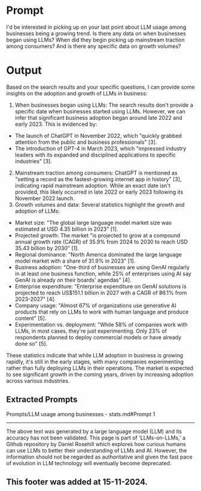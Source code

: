 # Prompt

I'd be interested in picking up on your last point about LLM usage among businesses being a growing trend. Is there any data on when businesses began using LLMs? When did they begin picking up mainstream traction among consumers? And is there any specific data on growth volumes?

# Output

Based on the search results and your specific questions, I can provide some insights on the adoption and growth of LLMs in business:

1. When businesses began using LLMs:
   The search results don't provide a specific date when businesses started using LLMs. However, we can infer that significant business adoption began around late 2022 and early 2023. This is evidenced by:

- The launch of ChatGPT in November 2022, which "quickly grabbed attention from the public and business professionals" \[3].
- The introduction of GPT-4 in March 2023, which "impressed industry leaders with its expanded and disciplined applications to specific industries" \[3].

2. Mainstream traction among consumers:
   ChatGPT is mentioned as "setting a record as the fastest-growing internet app in history" \[3], indicating rapid mainstream adoption. While an exact date isn't provided, this likely occurred in late 2022 or early 2023 following its November 2022 launch.
3. Growth volumes and data:
   Several statistics highlight the growth and adoption of LLMs:

- Market size: "The global large language model market size was estimated at USD 4.35 billion in 2023" \[1].
- Projected growth: The market "is projected to grow at a compound annual growth rate (CAGR) of 35.9% from 2024 to 2030 to reach USD 35.43 billion by 2030" \[1].
- Regional dominance: "North America dominated the large language model market with a share of 31.9% in 2023" \[1].
- Business adoption: "One-third of businesses are using GenAI regularly in at least one business function, while 25% of enterprises using AI say GenAI is already on their boards' agendas" \[4].
- Enterprise expenditure: "Enterprise expenditure on GenAI solutions is projected to reach US$151.1 billion in 2027 with a CAGR of 86.1% from 2023-2027" \[4].
- Company usage: "Almost 67% of organizations use generative AI products that rely on LLMs to work with human language and produce content" \[5].
- Experimentation vs. deployment: "While 58% of companies work with LLMs, in most cases, they're just experimenting. Only 23% of respondents planned to deploy commercial models or have already done so" \[5].

These statistics indicate that while LLM adoption in business is growing rapidly, it's still in the early stages, with many companies experimenting rather than fully deploying LLMs in their operations. The market is expected to see significant growth in the coming years, driven by increasing adoption across various industries.

## Extracted Prompts

Prompts/LLM usage among businesses - stats.md#Prompt 1

---

The above text was generated by a large language model (LLM) and its accuracy has not been validated. This page is part of 'LLMs-on-LLMs,' a Github repository by Daniel Rosehill which explores how curious humans can use LLMs to better their understanding of LLMs and AI. However, the information should not be regarded as authoritative and given the fast pace of evolution in LLM technology will eventually become deprecated. 

This footer was added at 15-11-2024.
---